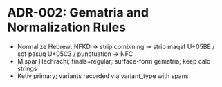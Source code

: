 # ADR-002: Gematria and Normalization Rules
- Normalize Hebrew: NFKD → strip combining → strip maqaf U+05BE / sof pasuq U+05C3 / punctuation → NFC
- Mispar Hechrachi; finals=regular; surface-form gematria; keep calc strings
- Ketiv primary; variants recorded via variant_type with spans
